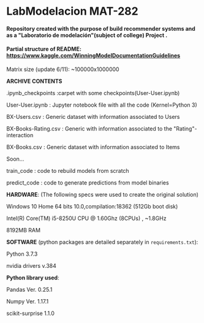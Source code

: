 # LabModelacion MAT-282
 
#### Repository created with the purpose of build recommender systems and as a "Laboratorio de modelación"(subject of college) Project .

#### Partial structure of README: https://www.kaggle.com/WinningModelDocumentationGuidelines

Matrix size (update 6/11): ~100000x1000000

**ARCHIVE CONTENTS**

.ipynb_checkpoints       :carpet with some checkpoints(User-User.ipynb)

User-User.ipynb          : Jupyter notebook file with all the code (Kernel=Python 3)

BX-Users.csv                     : Generic dataset with information associated to Users

BX-Books-Rating.csv                    : Generic with information associated to the "Rating"-interaction

BX-Books.csv                  : Generic dataset with information associated to Items


Soon...

train_code                  : code to rebuild models from scratch

predict_code                : code to generate predictions from model binaries

**HARDWARE**: (The following specs were used to create the original solution)

Windows 10 Home 64 bits 10.0,compilation:18362 (512Gb boot disk)

Intel(R) Core(TM) i5-8250U CPU @ 1.60Ghz (8CPUs) , ~1.8GHz

8192MB RAM

**SOFTWARE** (python packages are detailed separately in `requirements.txt`):

Python 3.7.3

nvidia drivers v.384

**Python library used**:

Pandas Ver. 0.25.1

Numpy Ver. 1.17.1

scikit-surprise 1.1.0
